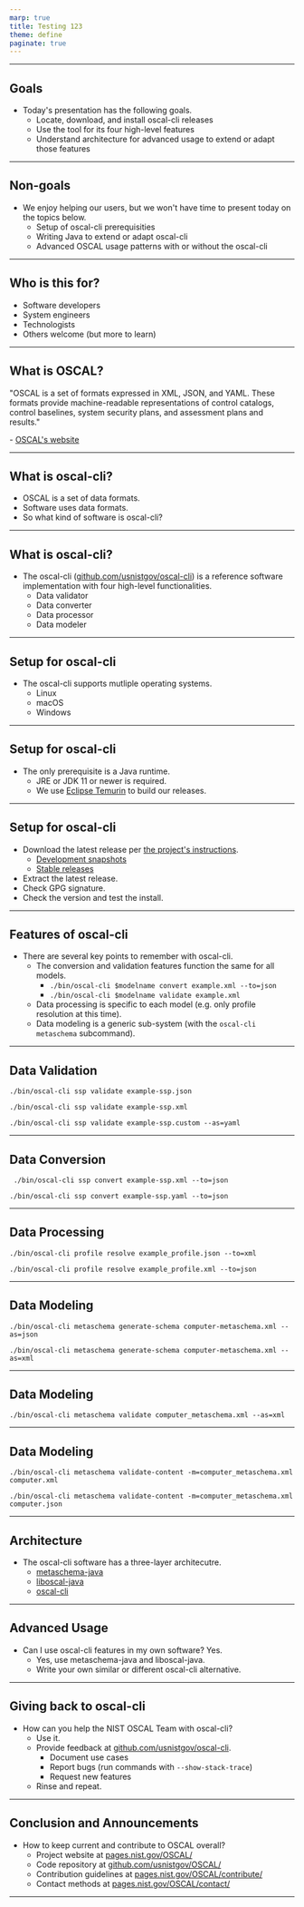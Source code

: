 ```yaml
---
marp: true
title: Testing 123
theme: define
paginate: true
---
```


<!-- _paginate: skip -->
<!-- _class: intro -->

---

## Goals

- Today's presentation has the following goals.
  - Locate, download, and install oscal-cli releases
  - Use the tool for its four high-level features
  - Understand architecture for advanced usage to extend or adapt those features

---

## Non-goals

- We enjoy helping our users, but we won't have time to present today on the topics below.
  - Setup of oscal-cli prerequisities
  - Writing Java to extend or adapt oscal-cli
  - Advanced OSCAL usage patterns with or without the oscal-cli

---

## Who is this for?

- Software developers
- System engineers
- Technologists
- Others welcome (but more to learn)

---

## What is OSCAL?

"OSCAL is a set of formats expressed in XML, JSON, and YAML. These formats provide machine-readable representations of control catalogs, control baselines, system security plans, and assessment plans and results."

\- [OSCAL's website](https://pages.nist.gov/OSCAL/)

---

## What is oscal-cli?

- OSCAL is a set of data formats.
- Software uses data formats.
- So what kind of software is oscal-cli?

---

## What is oscal-cli?

- The oscal-cli ([github.com/usnistgov/oscal-cli](https://github.com/usnistgov/oscal-cli)) is a reference software implementation with four high-level functionalities.
  - Data validator
  - Data converter
  - Data processor
  - Data modeler

---

## Setup for oscal-cli

- The oscal-cli supports mutliple operating systems.
  - Linux
  - macOS
  - Windows

---

## Setup for oscal-cli

- The only prerequisite is a Java runtime.
  - JRE or JDK 11 or newer is required.
  - We use [Eclipse Temurin](https://adoptium.net/temurin/releases/?version=11) to build our releases.

---

## Setup for oscal-cli

- Download the latest release per [the project's instructions](https://github.com/usnistgov/oscal-cli#installing).
  - [Development snapshots](https://oss.sonatype.org/content/repositories/snapshots/gov/nist/secauto/oscal/tools/oscal-cli/cli-core/)
  - [Stable releases](https://repo1.maven.org/maven2/gov/nist/secauto/oscal/tools/oscal-cli/cli-core/)
- Extract the latest release.
- Check GPG signature.
- Check the version and test the install.

---

## Features of oscal-cli

- There are several key points to remember with oscal-cli.
  - The conversion and validation features function the same for all models.
    - `./bin/oscal-cli $modelname convert example.xml --to=json`
    - `./bin/oscal-cli $modelname validate example.xml`
  - Data processing is specific to each model (e.g. only profile resolution at this time).
  - Data modeling is a generic sub-system (with the `oscal-cli metaschema` subcommand).

---

## Data Validation

```
./bin/oscal-cli ssp validate example-ssp.json
```

```
./bin/oscal-cli ssp validate example-ssp.xml
```

```
./bin/oscal-cli ssp validate example-ssp.custom --as=yaml
```


---

## Data Conversion

```
 ./bin/oscal-cli ssp convert example-ssp.xml --to=json
```

```
./bin/oscal-cli ssp convert example-ssp.yaml --to=json
```
---

## Data Processing

```
./bin/oscal-cli profile resolve example_profile.json --to=xml
```

```
./bin/oscal-cli profile resolve example_profile.xml --to=json
```

---

## Data Modeling

```
./bin/oscal-cli metaschema generate-schema computer-metaschema.xml --as=json
```

```
./bin/oscal-cli metaschema generate-schema computer-metaschema.xml --as=xml
```

---

## Data Modeling

```
./bin/oscal-cli metaschema validate computer_metaschema.xml --as=xml
```

---

## Data Modeling

```
./bin/oscal-cli metaschema validate-content -m=computer_metaschema.xml computer.xml
```

```
./bin/oscal-cli metaschema validate-content -m=computer_metaschema.xml computer.json
```

---

## Architecture

- The oscal-cli software has a three-layer architecutre.
  - [metaschema-java](https://github.com/usnistgov/metaschema-java)
  - [liboscal-java](https://github.com/usnistgov/liboscal-java/)
  - [oscal-cli](https://github.com/usnistgov/oscal-cli/)

---

## Advanced Usage

- Can I use oscal-cli features in my own software? Yes.
  - Yes, use metaschema-java and liboscal-java.
  - Write your own similar or different oscal-cli alternative.

---

## Giving back to oscal-cli

- How can you help the NIST OSCAL Team with oscal-cli?
  - Use it.
  - Provide feedback at [github.com/usnistgov/oscal-cli](github.com/usnistgov/oscal-cli).
    - Document use cases
    - Report bugs (run commands with `--show-stack-trace`)
    - Request new features
  - Rinse and repeat.

---

## Conclusion and Announcements

- How to keep current and contribute to OSCAL overall?
  - Project website at [pages.nist.gov/OSCAL/](https:/pages.nist.gov/OSCAL/)
  - Code repository at [github.com/usnistgov/OSCAL/](https://github.com/usnistgov/OSCAL)
  - Contribution guidelines at [pages.nist.gov/OSCAL/contribute/](https:/pages.nist.gov/OSCAL/contribute/)
  - Contact methods at [pages.nist.gov/OSCAL/contact/](https://pages.nist.gov/OSCAL/contact/)

---
